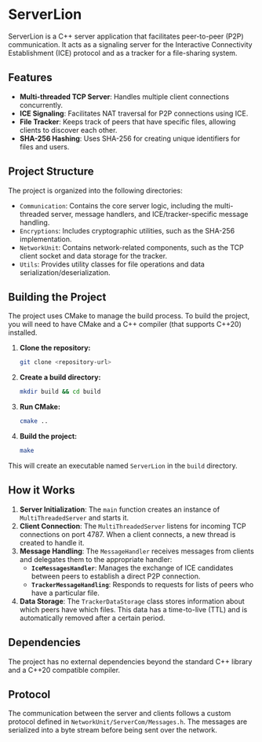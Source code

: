 # ServerLion

ServerLion is a C++ server application that facilitates peer-to-peer (P2P) communication. It acts as a signaling server for the Interactive Connectivity Establishment (ICE) protocol and as a tracker for a file-sharing system.

## Features

*   **Multi-threaded TCP Server**: Handles multiple client connections concurrently.
*   **ICE Signaling**: Facilitates NAT traversal for P2P connections using ICE.
*   **File Tracker**: Keeps track of peers that have specific files, allowing clients to discover each other.
*   **SHA-256 Hashing**: Uses SHA-256 for creating unique identifiers for files and users.

## Project Structure

The project is organized into the following directories:

*   `Communication`: Contains the core server logic, including the multi-threaded server, message handlers, and ICE/tracker-specific message handling.
*   `Encryptions`: Includes cryptographic utilities, such as the SHA-256 implementation.
*   `NetworkUnit`: Contains network-related components, such as the TCP client socket and data storage for the tracker.
*   `Utils`: Provides utility classes for file operations and data serialization/deserialization.

## Building the Project

The project uses CMake to manage the build process. To build the project, you will need to have CMake and a C++ compiler (that supports C++20) installed.

1.  **Clone the repository:**
    ```bash
    git clone <repository-url>
    ```
2.  **Create a build directory:**
    ```bash
    mkdir build && cd build
    ```
3.  **Run CMake:**
    ```bash
    cmake ..
    ```
4.  **Build the project:**
    ```bash
    make
    ```

This will create an executable named `ServerLion` in the `build` directory.

## How it Works

1.  **Server Initialization**: The `main` function creates an instance of `MultiThreadedServer` and starts it.
2.  **Client Connection**: The `MultiThreadedServer` listens for incoming TCP connections on port 4787. When a client connects, a new thread is created to handle it.
3.  **Message Handling**: The `MessageHandler` receives messages from clients and delegates them to the appropriate handler:
    *   **`IceMessagesHandler`**: Manages the exchange of ICE candidates between peers to establish a direct P2P connection.
    *   **`TrackerMessageHandling`**: Responds to requests for lists of peers who have a particular file.
4.  **Data Storage**: The `TrackerDataStorage` class stores information about which peers have which files. This data has a time-to-live (TTL) and is automatically removed after a certain period.

## Dependencies

The project has no external dependencies beyond the standard C++ library and a C++20 compatible compiler.

## Protocol

The communication between the server and clients follows a custom protocol defined in `NetworkUnit/ServerCom/Messages.h`. The messages are serialized into a byte stream before being sent over the network.

